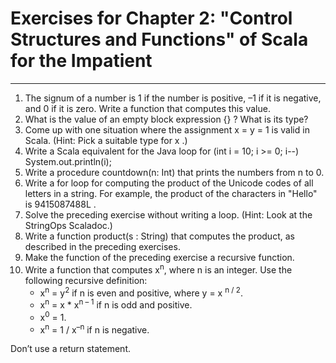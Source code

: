 # Exercises for Chapter 2: "Control Structures and Functions" of Scala for the Impatient
----------

1. The signum of a number is 1 if the number is positive, –1 if it is negative, and 0 if it is zero. Write a function that computes this value.
2. What is the value of an empty block expression  {} ? What is its type?
3. Come up with one situation where the assignment  x = y = 1 is valid in Scala. (Hint: Pick a suitable type for  x .)
4. Write a Scala equivalent for the Java loop for (int i = 10; i >= 0; i--) System.out.println(i);
5. Write a procedure  countdown(n: Int) that prints the numbers from n to 0.
6. Write a  for loop for computing the product of the Unicode codes of all letters in a string. For example, the product of the characters in  "Hello" is  9415087488L .
7. Solve the preceding exercise without writing a loop. (Hint: Look at the  StringOps Scaladoc.)
8. Write a function  product(s : String) that computes the product, as described in the preceding exercises.
9. Make the function of the preceding exercise a recursive function.
10. Write a function that computes x<sup>n</sup>, where n is an integer. Use the following recursive definition:
	- x<sup>n</sup> = y<sup>2</sup> if n is even and positive, where y = x <sup>n / 2</sup>.
	- x<sup>n</sup> = x * x<sup>n – 1</sup> if n is odd and positive.
	- x<sup>0</sup> = 1.
	- x<sup>n</sup> = 1 / x<sup>–n</sup> if n is negative.

Don’t use a  return statement.